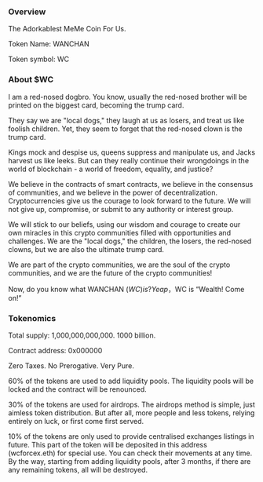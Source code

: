 ### Overview

The Adorkablest MeMe Coin For Us.

Token Name: WANCHAN

Token symbol: WC


### About $WC
I am a red-nosed dogbro. You know, usually the red-nosed brother will be printed on the biggest card, becoming the trump card.

They say we are "local dogs," they laugh at us as losers, and treat us like foolish children. Yet, they seem to forget that the red-nosed clown is the trump card.

Kings mock and despise us, queens suppress and manipulate us, and Jacks harvest us like leeks. But can they really continue their wrongdoings in the world of blockchain - a world of freedom, equality, and justice?

We believe in the contracts of smart contracts, we believe in the consensus of communities, and we believe in the power of decentralization. Cryptocurrencies give us the courage to look forward to the future. We will not give up, compromise, or submit to any authority or interest group.

We will stick to our beliefs, using our wisdom and courage to create our own miracles in this crypto communities filled with opportunities and challenges. We are the "local dogs," the children, the losers, the red-nosed clowns, but we are also the ultimate trump card.

We are part of the crypto communities, we are the soul of the crypto communities, and we are the future of the crypto communities!

Now, do you know what WANCHAN ($WC) is? Yeap，$WC is “Wealth! Come on!”


### Tokenomics

Total supply: 1,000,000,000,000. 1000 billion.

Contract address: 0x000000

Zero Taxes. No Prerogative. Very Pure.

60% of the tokens are used to add liquidity pools. The liquidity pools will be locked and the contract will be renounced.

30% of the tokens are used for airdrops. The airdrops method is simple, just aimless token distribution. But after all, more people and less tokens, relying entirely on luck, or first come first served.

10% of the tokens are only used to provide centralised exchanges listings in future. This part of the token will be deposited in this address (wcforcex.eth) for special use. You can check their movements at any time. By the way, starting from adding liquidity pools, after 3 months, if there are any remaining tokens, all will be destroyed.
